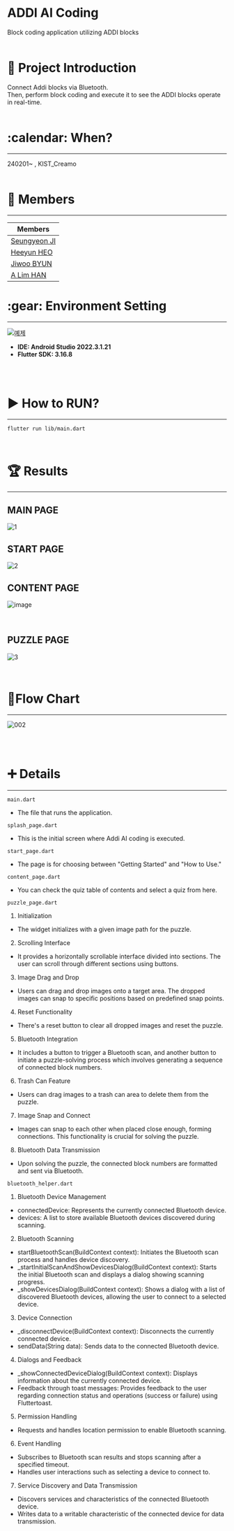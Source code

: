 <h1>ADDI AI Coding </h1>

Block coding application utilizing ADDI blocks
<br/><br/>
<h1> 📱 Project Introduction </h1>

Connect Addi blocks via Bluetooth. <br/>
Then, perform block coding and execute it to see the ADDI blocks operate in real-time.
<br/><br/>
<h1>:calendar: When? </h1>
<hr/>
240201~ , KIST_Creamo
<br/><br/>
<h1>🙂 Members </h1>
<hr/>

|Members|
|------|
|[Seungyeon JI](https://github.com/jisally)|
|[Heeyun HEO](https://github.com/Heeyun0724)|
|[Jiwoo BYUN](https://github.com/dede0827)|
|[A Lim HAN](https://github.com/alimhanhan)|

<h1>:gear: Environment Setting</h1>
<hr/>

[![예제](http://img.youtube.com/vi/usE9IKaogDU/0.jpg)](https://youtu.be/usE9IKaogDU?t=0s)

<ul>
  <li><b>IDE: Android Studio 2022.3.1.21</b></li>
  <li><b>Flutter SDK: 3.16.8</b></li>
</ul>
<br/><br/>
<h1>▶ How to RUN? </h1>
<hr/>

    flutter run lib/main.dart


<br/>
<h1>🏆 Results </h1>
<hr/>

<h2> MAIN PAGE</h2>

![1](https://github.com/multi-sensor/CREAMO_Team_A/assets/83489449/d09c1b2c-32e4-495d-96c2-a585e66614e2)
<br/>
<h2> START PAGE </h2>

![2](https://github.com/multi-sensor/CREAMO_Team_A/assets/90318181/e7abe5fd-a531-423b-9b7d-d7d2cf21bd78)
<br/>
<h2>CONTENT PAGE</h2>

![image](https://github.com/multi-sensor/CREAMO_Team_A/assets/83489449/c19c1d02-67e3-41a3-bf8c-326120d1b541)

<br/>
<h2>PUZZLE PAGE</h2>

![3](https://github.com/multi-sensor/CREAMO_Team_A/assets/90318181/a033b2ec-726b-4f74-8a86-be7c1fac25b4)



<br/>
<h1> 📑Flow Chart </h1>
<hr/>

![002](https://github.com/multi-sensor/CREAMO_Team_A/assets/90318181/62794b7c-946d-42a5-ab11-7297e9e62515)


<br/><br/>
<h1> ➕ Details </h1>
<hr/>

`main.dart`

* The file that runs the application.


`splash_page.dart`

* This is the initial screen where Addi AI coding is executed.


`start_page.dart`

* The page is for choosing between "Getting Started" and "How to Use."


`content_page.dart`

* You can check the quiz table of contents and select a quiz from here.


`puzzle_page.dart`
1. Initialization
- The widget initializes with a given image path for the puzzle.

2. Scrolling Interface
- It provides a horizontally scrollable interface divided into sections. The user can scroll through different sections using buttons.

3. Image Drag and Drop
- Users can drag and drop images onto a target area. The dropped images can snap to specific positions based on predefined snap points.

4. Reset Functionality
- There's a reset button to clear all dropped images and reset the puzzle.

5. Bluetooth Integration
- It includes a button to trigger a Bluetooth scan, and another button to initiate a puzzle-solving process which involves generating a sequence of connected block numbers.

6. Trash Can Feature
- Users can drag images to a trash can area to delete them from the puzzle.

7. Image Snap and Connect
- Images can snap to each other when placed close enough, forming connections. This functionality is crucial for solving the puzzle.

8. Bluetooth Data Transmission
- Upon solving the puzzle, the connected block numbers are formatted and sent via Bluetooth.


`bluetooth_helper.dart`

1. Bluetooth Device Management
- connectedDevice: Represents the currently connected Bluetooth device.
- devices: A list to store available Bluetooth devices discovered during scanning.

2. Bluetooth Scanning
- startBluetoothScan(BuildContext context): Initiates the Bluetooth scan process and handles device discovery.
- _startInitialScanAndShowDevicesDialog(BuildContext context): Starts the initial Bluetooth scan and displays a dialog showing scanning progress.
- _showDevicesDialog(BuildContext context): Shows a dialog with a list of discovered Bluetooth devices, allowing the user to connect to a selected device.

3. Device Connection
- _disconnectDevice(BuildContext context): Disconnects the currently connected device.
- sendData(String data): Sends data to the connected Bluetooth device.

4. Dialogs and Feedback
- _showConnectedDeviceDialog(BuildContext context): Displays information about the currently connected device.
- Feedback through toast messages: Provides feedback to the user regarding connection status and operations (success or failure) using Fluttertoast.

5. Permission Handling
- Requests and handles location permission to enable Bluetooth scanning.

6. Event Handling
- Subscribes to Bluetooth scan results and stops scanning after a specified timeout.
- Handles user interactions such as selecting a device to connect to.

7. Service Discovery and Data Transmission
- Discovers services and characteristics of the connected Bluetooth device.
- Writes data to a writable characteristic of the connected device for data transmission.
